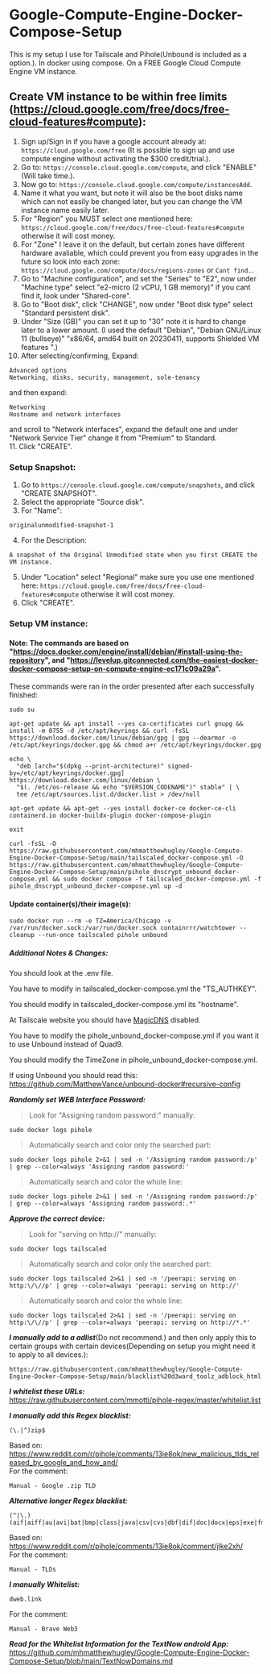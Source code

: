 # Google-Compute-Engine-Docker-Compose-Setup

This is my setup I use for Tailscale and Pihole(Unbound is included as a option.). In docker using compose. On a FREE Google Cloud Compute Engine VM instance.


## Create VM instance to be within free limits (https://cloud.google.com/free/docs/free-cloud-features#compute):
1. Sign up/Sign in if you have a google account already at: ```https://cloud.google.com/free``` (It is possible to sign up and use compute engine without activating the $300 credit/trial.).
2. Go to: ```https://console.cloud.google.com/compute```, and click "ENABLE"(Will take time.).
3. Now go to: ```https://console.cloud.google.com/compute/instancesAdd```.
4. Name it what you want, but note it will also be the boot disks name which can not easily be changed later, but you can change the VM instance name easily later.
5. For "Region" you MUST select one mentioned here: ```https://cloud.google.com/free/docs/free-cloud-features#compute``` otherwise it will cost money.
6. For "Zone" I leave it on the default, but certain zones have different hardware avaliable, which could prevent you from easy upgrades in the future so look into each zone: ```https://cloud.google.com/compute/docs/regions-zones``` or ```Cant find.```.
7. Go to "Machine configuration", and set the "Series" to "E2", now under "Machine type" select "e2-micro (2 vCPU, 1 GB memory)" if you cant find it, look under "Shared-core".
8. Go to "Boot disk", click "CHANGE", now under "Boot disk type" select "Standard persistent disk".
9. Under "Size (GB)" you can set it up to "30" note it is hard to change later to a lower amount.
(I used the default "Debian", "Debian GNU/Linux 11 (bullseye)" "x86/64, amd64 built on 20230411, supports Shielded VM features
".)
10. After selecting/confirming, Expand:
```
Advanced options
Networking, disks, security, management, sole-tenancy
```
and then expand:
```
Networking
Hostname and network interfaces
```
and scroll to "Network interfaces", expand the default one and under "Network Service Tier" change it from "Premium" to Standard.
\
11. Click "CREATE".


### Setup Snapshot:
1. Go to ```https://console.cloud.google.com/compute/snapshots```, and click "CREATE SNAPSHOT".
2. Select the appropriate "Source disk".
3. For "Name":
```
originalunmodified-snapshot-1
```
4. For the Description:
```
A snapshot of the Original Unmodified state when you first CREATE the VM instance.
```
5. Under "Location" select "Regional" make sure you use one mentioned here: ```https://cloud.google.com/free/docs/free-cloud-features#compute``` otherwise it will cost money.
6. Click "CREATE".


### Setup VM instance:
#### Note: The commands are based on "https://docs.docker.com/engine/install/debian/#install-using-the-repository", and "https://levelup.gitconnected.com/the-easiest-docker-docker-compose-setup-on-compute-engine-ec171c09a29a".
These commands were ran in the order presented after each successfully finished:
```
sudo su
```
```
apt-get update && apt install --yes ca-certificates curl gnupg && install -m 0755 -d /etc/apt/keyrings && curl -fsSL https://download.docker.com/linux/debian/gpg | gpg --dearmor -o /etc/apt/keyrings/docker.gpg && chmod a+r /etc/apt/keyrings/docker.gpg
```
```
echo \
  "deb [arch="$(dpkg --print-architecture)" signed-by=/etc/apt/keyrings/docker.gpg] https://download.docker.com/linux/debian \
  "$(. /etc/os-release && echo "$VERSION_CODENAME")" stable" | \
  tee /etc/apt/sources.list.d/docker.list > /dev/null
```
```
apt-get update && apt-get --yes install docker-ce docker-ce-cli containerd.io docker-buildx-plugin docker-compose-plugin
```
```
exit
```
```
curl -fsSL -O https://raw.githubusercontent.com/mhmatthewhugley/Google-Compute-Engine-Docker-Compose-Setup/main/tailscaled_docker-compose.yml -O https://raw.githubusercontent.com/mhmatthewhugley/Google-Compute-Engine-Docker-Compose-Setup/main/pihole_dnscrypt_unbound_docker-compose.yml && sudo docker compose -f tailscaled_docker-compose.yml -f pihole_dnscrypt_unbound_docker-compose.yml up -d
```


#### Update container(s)/their image(s):
```
sudo docker run --rm -e TZ=America/Chicago -v /var/run/docker.sock:/var/run/docker.sock containrrr/watchtower --cleanup --run-once tailscaled pihole unbound
```


##### Additional Notes & Changes:
You should look at the .env file.

You have to modify in tailscaled_docker-compose.yml the "TS_AUTHKEY".

You should modify in tailscaled_docker-compose.yml its "hostname".

At Tailscale website you should have [MagicDNS](https://tailscale.com/kb/1081/magicdns/) disabled.

You have to modify the pihole_unbound_docker-compose.yml if you want it to use Unbound instead of Quad9.

You should modify the TimeZone in pihole_unbound_docker-compose.yml.

If using Unbound you should read this:
\
https://github.com/MatthewVance/unbound-docker#recursive-config


***Randomly set WEB Interface Password:***
> Look for "Assigning random password:" manually:
```
sudo docker logs pihole
```

> Automatically search and color only the searched part:
```
sudo docker logs pihole 2>&1 | sed -n '/Assigning random password:/p' | grep --color=always 'Assigning random password:'
```

> Automatically search and color the whole line:
```
sudo docker logs pihole 2>&1 | sed -n '/Assigning random password:/p' | grep --color=always 'Assigning random password:.*'
```


***Approve the correct device:***
> Look for "serving on http://" manually:
```
sudo docker logs tailscaled
```

> Automatically search and color only the searched part:
```
sudo docker logs tailscaled 2>&1 | sed -n '/peerapi: serving on http:\/\//p' | grep --color=always 'peerapi: serving on http://'
```

> Automatically search and color the whole line:
```
sudo docker logs tailscaled 2>&1 | sed -n '/peerapi: serving on http:\/\//p' | grep --color=always 'peerapi: serving on http://*.*'
```


***I manually add to a adlist***(Do not recommend.) and then only apply this to certain groups with certain devices(Depending on setup you might need it to apply to all devices.):
```
https://raw.githubusercontent.com/mhmatthewhugley/Google-Compute-Engine-Docker-Compose-Setup/main/blacklist%20d3ward_toolz_adblock_html
```

***I whitelist these URLs:***
\
https://raw.githubusercontent.com/mmotti/pihole-regex/master/whitelist.list

***I manually add this Regex blacklist:***
```
(\.|^)zip$
```
Based on:
\
https://www.reddit.com/r/pihole/comments/13ie8ok/new_malicious_tlds_released_by_google_and_how_and/
\
For the comment:
```
Manual - Google .zip TLD
```

***Alternative longer Regex blacklist:***
```
(^|\.)(aif|aiff|au|avi|bat|bmp|class|java|csv|cvs|dbf|dif|doc|docx|eps|exe|fm3|gif|hqx|htm|html|jpg|jpeg|mac|map|mdb|mid|mov|mtb|midi|qt|mtw|pdf|p65|t65|png|ppt|pptx|psd|psp|qxd|ra|rtf|sit|tar|tif|txt|wav|wk3|wks|wpd|wp5|xlsx|xlsx|zip|7zip|rar)$
```
Based on:
\
https://www.reddit.com/r/pihole/comments/13ie8ok/comment/jlke2xh/
\
For the comment:
```
Manual - TLDs
```

***I manually Whitelist:***
```
dweb.link
```
For the comment:
```
Manual - Brave Web3
```

***Read for the Whitelist Information for the TextNow android App:***
\
https://github.com/mhmatthewhugley/Google-Compute-Engine-Docker-Compose-Setup/blob/main/TextNowDomains.md
